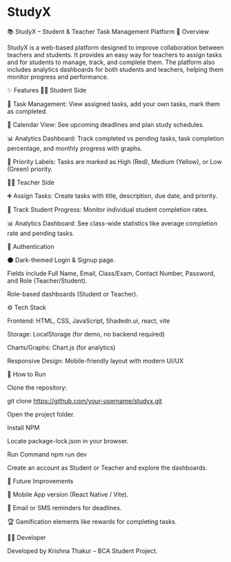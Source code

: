 # StudyX
📚 StudyX – Student & Teacher Task Management Platform
🔹 Overview

StudyX is a web-based platform designed to improve collaboration between teachers and students.
It provides an easy way for teachers to assign tasks and for students to manage, track, and complete them.
The platform also includes analytics dashboards for both students and teachers, helping them monitor progress and performance.

✨ Features
👩‍🎓 Student Side

📌 Task Management: View assigned tasks, add your own tasks, mark them as completed.

📅 Calendar View: See upcoming deadlines and plan study schedules.

📊 Analytics Dashboard: Track completed vs pending tasks, task completion percentage, and monthly progress with graphs.

🔔 Priority Labels: Tasks are marked as High (Red), Medium (Yellow), or Low (Green) priority.

👨‍🏫 Teacher Side

➕ Assign Tasks: Create tasks with title, description, due date, and priority.

👥 Track Student Progress: Monitor individual student completion rates.

📊 Analytics Dashboard: See class-wide statistics like average completion rate and pending tasks.

🔑 Authentication

🌑 Dark-themed Login & Signup page.

Fields include Full Name, Email, Class/Exam, Contact Number, Password, and Role (Teacher/Student).

Role-based dashboards (Student or Teacher).

⚙️ Tech Stack

Frontend: HTML, CSS, JavaScript, Shadedn.ui, react, vite

Storage: LocalStorage (for demo, no backend required)

Charts/Graphs: Chart.js (for analytics)

Responsive Design: Mobile-friendly layout with modern UI/UX

🚀 How to Run

Clone the repository:

git clone https://github.com/your-username/studyx.git


Open the project folder.

Install NPM

Locate package-lock.json in your browser.

Run Command npm run dev

Create an account as Student or Teacher and explore the dashboards.

📌 Future Improvements


📱 Mobile App version (React Native / Vite).

📩 Email or SMS reminders for deadlines.

🏆 Gamification elements like rewards for completing tasks.



👨‍💻 Developer

Developed by Krishna Thakur – BCA Student Project.
